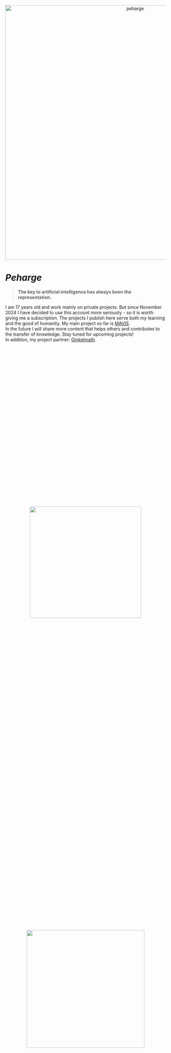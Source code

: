 <p align="center">
 <img width="800" src="./peharge3.png" alt="peharge"/>
</p>

# **_Peharge_**

> <strong>The key to artificial intelligence has always been the representation.</strong>

I am 17 years old and work mainly on private projects. But since November 2024 I have decided to use this account more seriously - so it is worth giving me a subscription. The projects I publish here serve both my learning and the good of humanity.
My main project so far is [MAVIS](https://github.com/Peharge/MAVIS).<br>
In the future I will share more content that helps others and contributes to the transfer of knowledge. Stay tuned for upcoming projects!<br>
In addition, my project partner: [Ginkelmath](https://github.com/ginkelmath).<br><br>

<div style="display: flex; flex-wrap: wrap; gap: 10px; justify-content: center; align-items: center; height: 100vh;">
  <img src="https://github-readme-stats.vercel.app/api?username=Peharge&show_icons=true&theme=radical" width="350px" />
  <img src="https://streak-stats.demolab.com/?user=Peharge&theme=radical" width="370px" />
  <img src="https://github-readme-stats.vercel.app/api/top-langs/?username=Peharge&theme=radical&layout=donut" width="350px" /><br> 
  <img src="https://github-profile-trophy.vercel.app/?username=Peharge&theme=radical"/>
</div>

<div style="display: flex; flex-wrap: wrap; gap: 10px; justify-content: center; align-items: center; height: 100vh;">
  <a href="https://github.com/Peharge/MAVIS" target="_blank">
    <img src="https://github-readme-stats.vercel.app/api/pin/?username=Peharge&repo=MAVIS&theme=radical" width="350px" />
  </a>
</div>

## 🖥️ OS

![Windows](https://img.shields.io/badge/Windows-0078D6?style=for-the-badge&logo=windows&logoColor=white)
![Ubuntu](https://img.shields.io/badge/Ubuntu-E95420?style=for-the-badge&logo=Ubuntu&logoColor=white)
![Debain](https://img.shields.io/badge/debian-red?style=for-the-badge&logo=debian&logoColor=orange&color=darkred)
![KaliLinux](https://img.shields.io/badge/Kali-000080?style=for-the-badge&logo=kalilinux&logoColor=white)


## 👩‍💻 Programming Languages

### Main Languages:
![Python](https://img.shields.io/badge/python-3670A0?style=for-the-badge&logo=python&logoColor=ffdd54)
![C++](https://img.shields.io/badge/C++-00599C?style=for-the-badge&logo=c%2B%2B&logoColor=white)

### Languages I still want to learn
![C](https://img.shields.io/badge/C-00599C?style=for-the-badge&logo=c&logoColor=white)
![Julia](https://img.shields.io/badge/Julia-9558B2?style=for-the-badge&logo=julia&logoColor=white)
![Java](https://img.shields.io/badge/Java-ED8B00?style=for-the-badge&logo=openjdk&logoColor=white)
![Rust](https://img.shields.io/badge/Rust-FF6F00?style=for-the-badge&logo=rust&logoColor=white)

### The compulsory obligations:
![HTML](https://img.shields.io/badge/HTML-E34F26?style=for-the-badge&logo=html5&logoColor=white)
![CSS](https://img.shields.io/badge/CSS-1572B6?style=for-the-badge&logo=css3&logoColor=white)
![JavaScript](https://img.shields.io/badge/JavaScript-F7DF1E?style=for-the-badge&logo=javascript&logoColor=black)

## 📚 Frameworks and Libraries

![PyTorch](https://img.shields.io/badge/PyTorch-EE4C2C?style=for-the-badge&logo=pytorch&logoColor=white)
![TensorFlow](https://img.shields.io/badge/TensorFlow-FF6F00?style=for-the-badge&logo=tensorflow&logoColor=white)
![Keras](https://img.shields.io/badge/Keras-D00000?style=for-the-badge&logo=keras&logoColor=white)
![NumPy](https://img.shields.io/badge/NumPy-013243?style=for-the-badge&logo=numpy&logoColor=white)
![scikit-learn](https://img.shields.io/badge/scikit--learn-F7931E?style=for-the-badge&logo=scikit-learn&logoColor=white)
![OpenCV](https://img.shields.io/badge/OpenCV-5C3EE8?style=for-the-badge&logo=opencv&logoColor=white)
![pandas](https://img.shields.io/badge/pandas-150458?style=for-the-badge&logo=pandas&logoColor=white)
![Matplotlib](https://img.shields.io/badge/Matplotlib-013243?style=for-the-badge&logo=matplotlib&logoColor=white)
![Plotly](https://img.shields.io/badge/Plotly-3CA9E7?style=for-the-badge&logo=plotly&logoColor=white)
![Google JAX](https://img.shields.io/badge/Google%20JAX-4285F4?style=for-the-badge&logo=google&logoColor=white)
![Flask](https://img.shields.io/badge/Flask-000000?style=for-the-badge&logo=Flask&logoColor=white)
![django](https://img.shields.io/badge/Django-092E20?style=for-the-badge&logo=django&logoColor=green)
![QT](https://img.shields.io/badge/Qt-green?style=for-the-badge&logo=qt&logoColor=white)

## 🛠️ Tools

![PyCharm](https://img.shields.io/badge/PyCharm-000000?style=for-the-badge&logo=pycharm&logoColor=white)
![Visual Studio](https://img.shields.io/badge/Visual%20Studio-5C2D91?style=for-the-badge&logo=visual-studio&logoColor=white)
![Visual Studio Code](https://img.shields.io/badge/Visual%20Studio%20Code-007ACC?style=for-the-badge&logo=visual-studio-code&logoColor=white)
![IntelliJ IDEA](https://img.shields.io/badge/IntelliJ%20IDEA-000000?style=for-the-badge&logo=intellij-idea&logoColor=white)
![CLion](https://img.shields.io/badge/CLion-000000?style=for-the-badge&logo=clion&logoColor=white)
![DataSpell](https://img.shields.io/badge/DataSpell-000000?style=for-the-badge&logo=databricks&logoColor=white)
![WebStorm](https://img.shields.io/badge/WebStorm-000000?style=for-the-badge&logo=webstorm&logoColor=white)
![Jupyter Notebook](https://img.shields.io/badge/Jupyter_Notebook-F37626?style=for-the-badge&logo=jupyter&logoColor=white)
![Anaconda](https://img.shields.io/badge/Anaconda-44A833?style=for-the-badge&logo=anaconda&logoColor=white)
![Emacs](https://img.shields.io/badge/Emacs-7F5AB6?style=for-the-badge&logo=gnu-emacs&logoColor=white)
![VI](https://img.shields.io/badge/Vim-3b883b?style=for-the-badge&logo=vim&logoColor=white)
![Bash](https://img.shields.io/badge/Bash-4EAA25?style=for-the-badge&logo=gnubash&logoColor=white)
![PowerShell](https://img.shields.io/badge/PowerShell-0078D6?style=for-the-badge&logo=powershell&logoColor=white)

<br>

![Activity Graph](https://github-readme-activity-graph.vercel.app/graph?username=Peharge&theme=github-compact)
